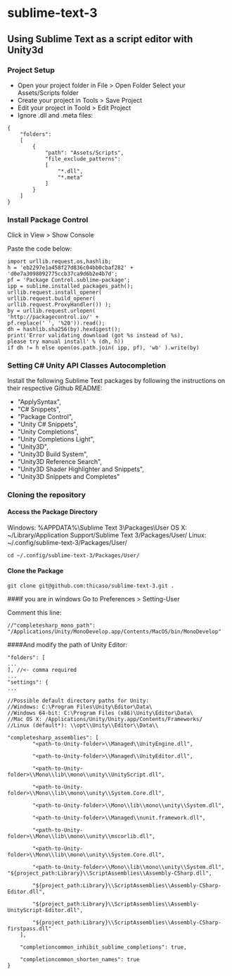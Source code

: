 # sublime-text-3
## Using Sublime Text as a script editor with Unity3d

### Project Setup
* Open your project folder in File > Open Folder Select your Assets/Scripts folder
* Create your project in Tools > Save Project
* Edit your project in Toold > Edit Project
* Ignore .dll and .meta files:
```
{
	"folders":
	[
		{
			"path": "Assets/Scripts",
			"file_exclude_patterns":
			[
				"*.dll",
				"*.meta"
			]
		}
	]
}
```

### Install Package Control

Click in View > Show Console

Paste the code below:

```
import urllib.request,os,hashlib;
h = 'eb2297e1a458f27d836c04bb0cbaf282' + 'd0e7a3098092775ccb37ca9d6b2e4b7d'; 
pf = 'Package Control.sublime-package'; 
ipp = sublime.installed_packages_path(); 
urllib.request.install_opener( 
urllib.request.build_opener( 
urllib.request.ProxyHandler()) ); 
by = urllib.request.urlopen( 
'http://packagecontrol.io/' + 
pf.replace(' ', '%20')).read(); 
dh = hashlib.sha256(by).hexdigest(); 
print('Error validating download (got %s instead of %s),
please try manual install' % (dh, h)) 
if dh != h else open(os.path.join( ipp, pf), 'wb' ).write(by) 
```
### Setting C# Unity API Classes Autocompletion

Install the following Sublime Text packages by following the instructions on their respective Github README:
* "ApplySyntax",
* "C# Snippets",
* "Package Control",
* "Unity C# Snippets",
* "Unity Completions",
* "Unity Completions Light",
* "Unity3D",
* "Unity3D Build System",
* "Unity3D Reference Search",
* "Unity3D Shader Highlighter and Snippets",
* "Unity3D Snippets and Completes"

### Cloning the repository

#### Access the Package Directory
Windows: %APPDATA%\Sublime Text 3\Packages\User
OS X: ~/Library/Application Support/Sublime Text 3/Packages/User/
Linux: ~/.config/sublime-text-3/Packages/User/
```
cd ~/.config/sublime-text-3/Packages/User/
```

#### Clone the Package
```
git clone git@github.com:thicaso/sublime-text-3.git .
```

###If you are in windows
Go to Preferences > Setting-User

Comment this line:
```
//"completesharp_mono_path": "/Applications/Unity/MonoDevelop.app/Contents/MacOS/bin/MonoDevelop"
```
####And modify the path of Unity Editor:
```
"folders": [
...
], //<- comma required
...
"settings": {
...

//Possible default directory paths for Unity:
//Windows: C:\Program Files\Unity\Editor\Data\
//Windows 64-bit: C:\Program Files (x86)\Unity\Editor\Data\
//Mac OS X: /Applications/Unity/Unity.app/Contents/Frameworks/
//Linux (default*): \\opt\\Unity\\Editor\\Data\\

"completesharp_assemblies": [
		"<path-to-Unity-folder>\\Managed\\UnityEngine.dll",

		"<path-to-Unity-folder>\\Managed\\UnityEditor.dll",

		"<path-to-Unity-folder>\\Mono\\lib\\mono\\unity\\UnityScript.dll",

		"<path-to-Unity-folder>\\Mono\\lib\\mono\\unity\\System.Core.dll",

		"<path-to-Unity-folder>\\Mono\\lib\\mono\\unity\\System.dll",

		"<path-to-Unity-folder>\\Managed\\nunit.framework.dll",

		"<path-to-Unity-folder>\\Mono\\lib\\mono\\unity\\mscorlib.dll",

		"<path-to-Unity-folder>\\Mono\\lib\\mono\\unity\\System.Core.dll",

		"<path-to-Unity-folder>\\Mono\\lib\\mono\\unity\\System.dll",
"${project_path:Library}\\ScriptAssemblies\\Assembly-CSharp.dll",

		"${project_path:Library}\\ScriptAssemblies\\Assembly-CSharp-Editor.dll",

		"${project_path:Library}\\ScriptAssemblies\\Assembly-UnityScript-Editor.dll",

		"${project_path:Library}\\ScriptAssemblies\\Assembly-CSharp-firstpass.dll"
	],

	"completioncommon_inhibit_sublime_completions": true,

	"completioncommon_shorten_names": true
}
```
